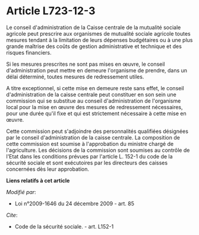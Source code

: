 # Article L723-12-3

Le conseil d'administration de la Caisse centrale de la mutualité sociale agricole peut prescrire aux organismes de mutualité
sociale agricole toutes mesures tendant à la limitation de leurs dépenses budgétaires ou à une plus grande maîtrise des coûts
de gestion administrative et technique et des risques financiers.

Si les mesures prescrites ne sont pas mises en œuvre, le conseil d'administration peut mettre en demeure l'organisme de
prendre, dans un délai déterminé, toutes mesures de redressement utiles.

A titre exceptionnel, si cette mise en demeure reste sans effet, le conseil d'administration de la caisse centrale peut
constituer en son sein une commission qui se substitue au conseil d'administration de l'organisme local pour la mise en œuvre
des mesures de redressement nécessaires, pour une durée qu'il fixe et qui est strictement nécessaire à cette mise en œuvre.

Cette commission peut s'adjoindre des personnalités qualifiées désignées par le conseil d'administration de la caisse
centrale. La composition de cette commission est soumise à l'approbation du ministre chargé de l'agriculture. Les décisions
de la commission sont soumises au contrôle de l'Etat dans les conditions prévues par l'article L. 152-1 du code de la
sécurité sociale et sont exécutoires par les directeurs des caisses concernées dès leur approbation.

**Liens relatifs à cet article**

_Modifié par_:

  - Loi n°2009-1646 du 24 décembre 2009 - art. 85

_Cite_:

  - Code de la sécurité sociale. - art. L152-1
